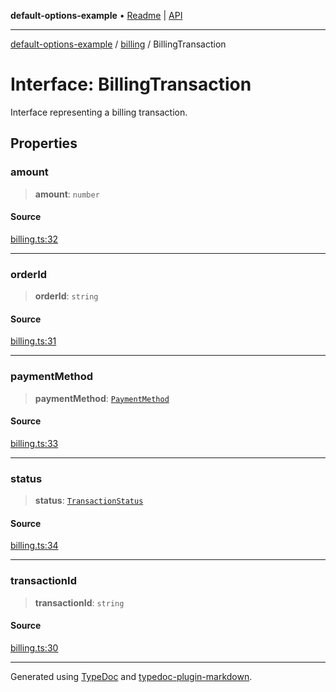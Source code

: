 **default-options-example** • [Readme](../../README.md) \| [API](../../modules.md)

***

[default-options-example](../../README.md) / [billing](../README.md) / BillingTransaction

# Interface: BillingTransaction

Interface representing a billing transaction.

## Properties

### amount

> **amount**: `number`

#### Source

[billing.ts:32](https://github.com/tgreyuk/typedoc-plugin-markdown-examples/blob/13dc594/examples/01-typedoc-plugin-markdown/src/billing.ts#L32)

***

### orderId

> **orderId**: `string`

#### Source

[billing.ts:31](https://github.com/tgreyuk/typedoc-plugin-markdown-examples/blob/13dc594/examples/01-typedoc-plugin-markdown/src/billing.ts#L31)

***

### paymentMethod

> **paymentMethod**: [`PaymentMethod`](../enumerations/PaymentMethod.md)

#### Source

[billing.ts:33](https://github.com/tgreyuk/typedoc-plugin-markdown-examples/blob/13dc594/examples/01-typedoc-plugin-markdown/src/billing.ts#L33)

***

### status

> **status**: [`TransactionStatus`](../enumerations/TransactionStatus.md)

#### Source

[billing.ts:34](https://github.com/tgreyuk/typedoc-plugin-markdown-examples/blob/13dc594/examples/01-typedoc-plugin-markdown/src/billing.ts#L34)

***

### transactionId

> **transactionId**: `string`

#### Source

[billing.ts:30](https://github.com/tgreyuk/typedoc-plugin-markdown-examples/blob/13dc594/examples/01-typedoc-plugin-markdown/src/billing.ts#L30)

***

Generated using [TypeDoc](https://typedoc.org) and [typedoc-plugin-markdown](https://typedoc-plugin-markdown.org).
